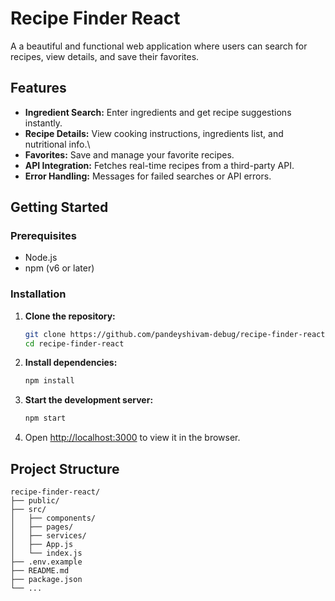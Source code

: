 # Recipe Finder React

A  a beautiful and functional web application where users can search for recipes, view details, and save their favorites.

## Features

- **Ingredient Search:** Enter ingredients and get recipe suggestions instantly.
- **Recipe Details:** View cooking instructions, ingredients list, and nutritional info.\
- **Favorites:** Save and manage your favorite recipes.
- **API Integration:** Fetches real-time recipes from a third-party API.
- **Error Handling:** Messages for failed searches or API errors.

## Getting Started
### Prerequisites

- Node.js 
- npm (v6 or later) 

### Installation

1. **Clone the repository:**
   ```bash
   git clone https://github.com/pandeyshivam-debug/recipe-finder-react.git
   cd recipe-finder-react
   ```

2. **Install dependencies:**
   ```bash
   npm install
   ```

3. **Start the development server:**
   ```bash
   npm start
   ```

4. Open [http://localhost:3000](http://localhost:3000) to view it in the browser.

## Project Structure

```
recipe-finder-react/
├── public/
├── src/
│   ├── components/
│   ├── pages/
│   ├── services/
│   ├── App.js
│   └── index.js
├── .env.example
├── README.md
├── package.json
└── ...
```
